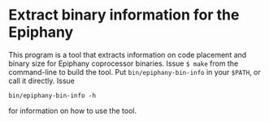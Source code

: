 # Extract binary information for the Epiphany

This program is a tool that extracts information on code placement and binary size for Epiphany coprocessor binaries. Issue `$ make` from the command-line to build the tool. Put `bin/epiphany-bin-info` in your `$PATH`, or call it directly. Issue

    bin/epiphany-bin-info -h

for information on how to use the tool.
